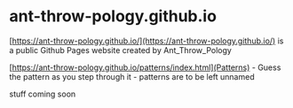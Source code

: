 # ant-throw-pology.github.io

[https://ant-throw-pology.github.io/](https://ant-throw-pology.github.io/) is a public Github Pages website created by Ant_Throw_Pology

[https://ant-throw-pology.github.io/patterns/index.html](Patterns) - Guess the pattern as you step through it - patterns are to be left unnamed

stuff coming soon
